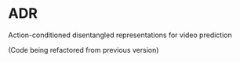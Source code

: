 # ADR
Action-conditioned disentangled representations for video prediction

(Code being refactored from previous version)
